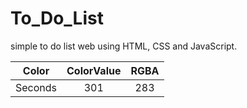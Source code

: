 # To_Do_List

simple to do list web using HTML, CSS and JavaScript.





| Color  | ColorValue  | RGBA    |
| :---:   | :---: | :---: |
| Seconds | 301   | 283   |


